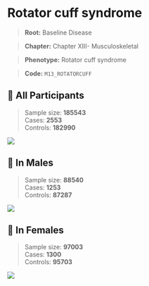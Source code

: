 # Rotator cuff syndrome

> **Root:** Baseline Disease  

> **Chapter:** Chapter XIII- Musculoskeletal  

> **Phenotype:** Rotator cuff syndrome  

> **Code:** `M13_ROTATORCUFF`

## 🧪 All Participants  
> Sample size: **185543**  
> Cases: **2553**  
> Controls: **182990**
<img src="/Disease/Figures/ALL/Incidence/M13_ROTATORCUFF.png"/>
<CsvTable src="/Disease/Data/ALL/Incidence/COX_M13_ROTATORCUFF.csv" label="🔍 View full results" />

## 👨 In Males  
> Sample size: **88540**  
> Cases: **1253**  
> Controls: **87287**
<img src="/Disease/Figures/Male/Incidence/M13_ROTATORCUFF.png"/>
<CsvTable src="/Disease/Data/Male/Incidence/COX_M13_ROTATORCUFF.csv" label="🔍 View full results" />

## 👩 In Females  
> Sample size: **97003**  
> Cases: **1300**  
> Controls: **95703**
<img src="/Disease/Figures/Female/Incidence/M13_ROTATORCUFF.png"/>
<CsvTable src="/Disease/Data/Female/Incidence/COX_M13_ROTATORCUFF.csv" label="🔍 View full results" />
